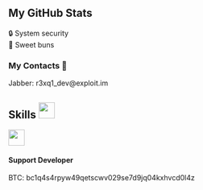 <h2> My GitHub Stats </h2>
🔒 System security</br>
👻 Sweet buns
<h3>My Contacts 💬</h3>
Jabber: r3xq1_dev@exploit.im</br>
<h2> Skills <img src = "https://media2.giphy.com/media/QssGEmpkyEOhBCb7e1/giphy.gif?cid=ecf05e47a0n3gi1bfqntqmob8g9aid1oyj2wr3ds3mg700bl&rid=giphy.gif" width = 32px> </h2>
<a href= https://github.com/rahulbanerjee26?tab=repositories&q=&type=&language=csharp&sort= > <img width ='32px' src ='https://raw.githubusercontent.com/rahulbanerjee26/githubAboutMeGenerator/main/icons/csharp.svg'> </a>
<h4>Support Developer</h4>
BTC: bc1q4s4rpyw49qetscwv029se7d9jq04kxhvcd0l4z
